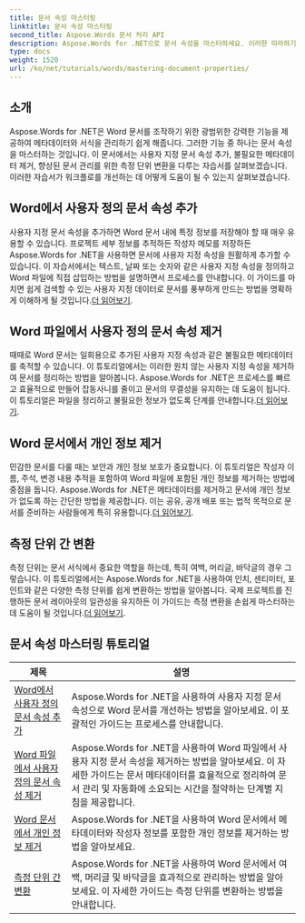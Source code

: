 ```yaml
---
title: 문서 속성 마스터링
linktitle: 문서 속성 마스터링
second_title: Aspose.Words 문서 처리 API
description: Aspose.Words for .NET으로 문서 속성을 마스터하세요. 이러한 따라하기 쉬운 튜토리얼로 Word 문서에서 측정 단위를 추가, 제거 및 변환하는 방법을 알아보세요.
type: docs
weight: 1520
url: /ko/net/tutorials/words/mastering-document-properties/
---
```

## 소개  

Aspose.Words for .NET은 Word 문서를 조작하기 위한 광범위한 강력한 기능을 제공하여 메타데이터와 서식을 관리하기 쉽게 해줍니다. 그러한 기능 중 하나는 문서 속성을 마스터하는 것입니다. 이 문서에서는 사용자 지정 문서 속성 추가, 불필요한 메타데이터 제거, 향상된 문서 관리를 위한 측정 단위 변환을 다루는 자습서를 살펴보겠습니다. 이러한 자습서가 워크플로를 개선하는 데 어떻게 도움이 될 수 있는지 살펴보겠습니다.

## Word에서 사용자 정의 문서 속성 추가  

사용자 지정 문서 속성을 추가하면 Word 문서 내에 특정 정보를 저장해야 할 때 매우 유용할 수 있습니다. 프로젝트 세부 정보를 추적하든 작성자 메모를 저장하든 Aspose.Words for .NET을 사용하면 문서에 사용자 지정 속성을 원활하게 추가할 수 있습니다. 이 자습서에서는 텍스트, 날짜 또는 숫자와 같은 사용자 지정 속성을 정의하고 Word 파일에 직접 삽입하는 방법을 설명하면서 프로세스를 안내합니다. 이 가이드를 마치면 쉽게 검색할 수 있는 사용자 지정 데이터로 문서를 풍부하게 만드는 방법을 명확하게 이해하게 될 것입니다.[더 읽어보기](./adding-custom-document-properties-in-word/).

## Word 파일에서 사용자 정의 문서 속성 제거  

때때로 Word 문서는 일회용으로 추가된 사용자 지정 속성과 같은 불필요한 메타데이터를 축적할 수 있습니다. 이 튜토리얼에서는 이러한 원치 않는 사용자 지정 속성을 제거하여 문서를 정리하는 방법을 알아봅니다. Aspose.Words for .NET은 프로세스를 빠르고 효율적으로 만들어 잡동사니를 줄이고 문서의 무결성을 유지하는 데 도움이 됩니다. 이 튜토리얼은 파일을 정리하고 불필요한 정보가 없도록 단계를 안내합니다.[더 읽어보기](./remove-custom-document-properties-in-word-files/).

## Word 문서에서 개인 정보 제거  

 민감한 문서를 다룰 때는 보안과 개인 정보 보호가 중요합니다. 이 튜토리얼은 작성자 이름, 주석, 변경 내용 추적을 포함하여 Word 파일에 포함된 개인 정보를 제거하는 방법에 중점을 둡니다. Aspose.Words for .NET은 메타데이터를 제거하고 문서에 개인 정보가 없도록 하는 간단한 방법을 제공합니다. 이는 공유, 공개 배포 또는 법적 목적으로 문서를 준비하는 사람들에게 특히 유용합니다.[더 읽어보기](./remove-personal-information-word-document/).

## 측정 단위 간 변환  

 측정 단위는 문서 서식에서 중요한 역할을 하는데, 특히 여백, 머리글, 바닥글의 경우 그렇습니다. 이 튜토리얼에서는 Aspose.Words for .NET을 사용하여 인치, 센티미터, 포인트와 같은 다양한 측정 단위를 쉽게 변환하는 방법을 알아봅니다. 국제 프로젝트를 진행하든 문서 레이아웃의 일관성을 유지하든 이 가이드는 측정 변환을 손쉽게 마스터하는 데 도움이 될 것입니다.[더 읽어보기](./converting-between-measurement-units/).

 ## 문서 속성 마스터링 튜토리얼
| 제목 | 설명 |
| --- | --- |
| [Word에서 사용자 정의 문서 속성 추가](./adding-custom-document-properties-in-word/) | Aspose.Words for .NET을 사용하여 사용자 지정 문서 속성으로 Word 문서를 개선하는 방법을 알아보세요. 이 포괄적인 가이드는 프로세스를 안내합니다. |
| [Word 파일에서 사용자 정의 문서 속성 제거](./remove-custom-document-properties-in-word-files/) | Aspose.Words for .NET을 사용하여 Word 파일에서 사용자 지정 문서 속성을 제거하는 방법을 알아보세요. 이 자세한 가이드는 문서 메타데이터를 효율적으로 정리하여 문서 관리 및 자동화에 소요되는 시간을 절약하는 단계별 지침을 제공합니다. |
| [Word 문서에서 개인 정보 제거](./remove-personal-information-word-document/) | Aspose.Words for .NET을 사용하여 Word 문서에서 메타데이터와 작성자 정보를 포함한 개인 정보를 제거하는 방법을 알아보세요. |
| [측정 단위 간 변환](./converting-between-measurement-units/) | Aspose.Words for .NET을 사용하여 Word 문서에서 여백, 머리글 및 바닥글을 효과적으로 관리하는 방법을 알아보세요. 이 자세한 가이드는 측정 단위를 변환하는 방법을 안내합니다. |
